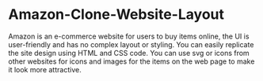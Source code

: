 # Amazon-Clone-Website-Layout
Amazon is an e-commerce website for users to buy items online, the UI is user-friendly and has no complex layout or styling. You can easily replicate the site design using HTML and CSS code. You can use svg or icons from other websites for icons and images for the items on the web page to make it look more attractive.
